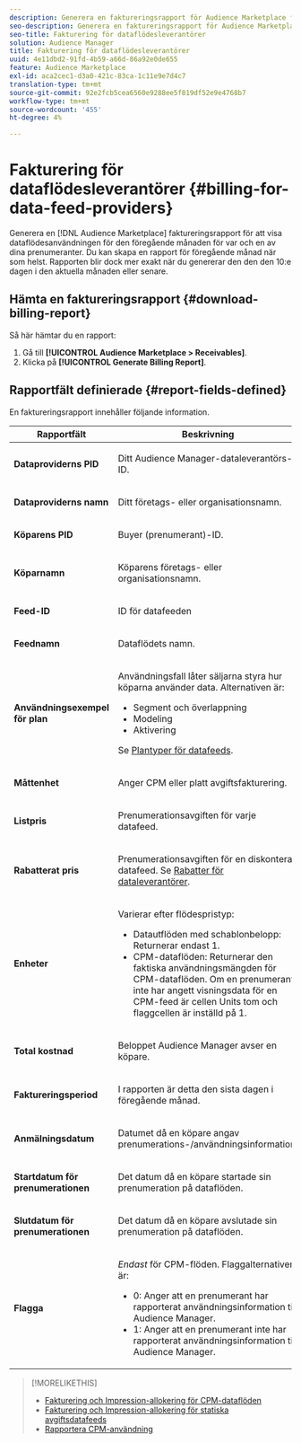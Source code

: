 ```yaml
---
description: Generera en faktureringsrapport för Audience Marketplace för att visa dataflödesanvändningen för den föregående månaden för var och en av dina prenumeranter. Du kan skapa en rapport för föregående månad när som helst. Rapporten blir dock mer exakt när du genererar den den den 10:e dagen i den aktuella månaden eller senare.
seo-description: Generera en faktureringsrapport för Audience Marketplace för att visa dataflödesanvändningen för den föregående månaden för var och en av dina prenumeranter. Du kan skapa en rapport för föregående månad när som helst. Rapporten blir dock mer exakt när du genererar den den den 10:e dagen i den aktuella månaden eller senare.
seo-title: Fakturering för dataflödesleverantörer
solution: Audience Manager
title: Fakturering för dataflödesleverantörer
uuid: 4e11dbd2-91fd-4b59-a66d-86a92e0de655
feature: Audience Marketplace
exl-id: aca2cec1-d3a0-421c-83ca-1c11e9e7d4c7
translation-type: tm+mt
source-git-commit: 92e2fcb5cea6560e9288ee5f819df52e9e4768b7
workflow-type: tm+mt
source-wordcount: '455'
ht-degree: 4%

---
```


# Fakturering för dataflödesleverantörer {#billing-for-data-feed-providers}

Generera en [!DNL Audience Marketplace] faktureringsrapport för att visa dataflödesanvändningen för den föregående månaden för var och en av dina prenumeranter. Du kan skapa en rapport för föregående månad när som helst. Rapporten blir dock mer exakt när du genererar den den den 10:e dagen i den aktuella månaden eller senare.

## Hämta en faktureringsrapport {#download-billing-report}

Så här hämtar du en rapport:

1. Gå till **[!UICONTROL Audience Marketplace > Receivables]**.
1. Klicka på **[!UICONTROL Generate Billing Report]**.

## Rapportfält definierade {#report-fields-defined}

En faktureringsrapport innehåller följande information.

<table id="table_B433D5059F6446068683E425B1D87520"> 
 <thead> 
  <tr> 
   <th colname="col1" class="entry"> Rapportfält </th> 
   <th colname="col2" class="entry"> Beskrivning </th> 
  </tr> 
 </thead>
 <tbody> 
  <tr> 
   <td colname="col1"> <p><b><span class="uicontrol"> Dataproviderns PID</span></b> </p> </td> 
   <td colname="col2"> <p>Ditt <span class="keyword"> Audience Manager</span>-dataleverantörs-ID. </p> </td> 
  </tr> 
  <tr> 
   <td colname="col1"> <p><b><span class="uicontrol"> Dataproviderns namn</span></b> </p> </td> 
   <td colname="col2"> <p>Ditt företags- eller organisationsnamn. </p> </td> 
  </tr> 
  <tr> 
   <td colname="col1"> <p><b><span class="uicontrol"> Köparens PID</span></b> </p> </td> 
   <td colname="col2"> <p>Buyer (prenumerant)-ID. </p> </td> 
  </tr> 
  <tr> 
   <td colname="col1"> <p><b><span class="uicontrol"> Köparnamn</span></b> </p> </td> 
   <td colname="col2"> <p>Köparens företags- eller organisationsnamn. </p> </td> 
  </tr> 
  <tr> 
   <td colname="col1"> <p><b><span class="uicontrol"> Feed-ID</span></b> </p> </td> 
   <td colname="col2"> <p>ID för datafeeden </p> </td> 
  </tr> 
  <tr> 
   <td colname="col1"> <p><b><span class="uicontrol"> Feednamn</span></b> </p> </td> 
   <td colname="col2"> <p>Dataflödets namn. </p> </td> 
  </tr> 
  <tr> 
   <td colname="col1"> <p><b><span class="uicontrol"> Användningsexempel för plan</span></b> </p> </td> 
   <td colname="col2"> <p>Användningsfall låter säljarna styra hur köparna använder data. Alternativen är: </p> 
    <ul id="ul_8230A93B5DCE4C10B025D3C761F72CEF"> 
     <li id="li_3400C6475F6D43D7AF54D9A0ED9C09E0">Segment och överlappning </li> 
     <li id="li_65DFEF1EA6C341ACB5B72FF629F10AFC">Modeling </li> 
     <li id="li_B84935B93ADE4D299732CE7E099DF7B3">Aktivering </li> 
    </ul> <p>Se <a href="../../../features/audience-marketplace/marketplace-data-providers/marketplace-create-manage-feeds.md#plan-types"> Plantyper för datafeeds</a>. </p> </td> 
  </tr> 
  <tr> 
   <td colname="col1"> <p><b><span class="uicontrol"> Måttenhet</span></b> </p> </td> 
   <td colname="col2"> <p>Anger CPM eller platt avgiftsfakturering. </p> </td> 
  </tr> 
  <tr> 
   <td colname="col1"> <p><b><span class="uicontrol"> Listpris</span></b> </p> </td> 
   <td colname="col2"> <p>Prenumerationsavgiften för varje datafeed. </p> </td> 
  </tr> 
  <tr> 
   <td colname="col1"> <p><b><span class="uicontrol"> Rabatterat pris</span></b> </p> </td> 
   <td colname="col2"> <p>Prenumerationsavgiften för en diskonterad datafeed. Se <a href="../../../features/audience-marketplace/marketplace-data-providers/marketplace-create-manage-feeds.md#discounts"> Rabatter för dataleverantörer</a>. </p> </td> 
  </tr> 
  <tr> 
   <td colname="col1"> <p><b><span class="uicontrol"> Enheter</span></b> </p> </td> 
   <td colname="col2"> <p>Varierar efter flödespristyp: </p> 
    <ul id="ul_01550B436EEE4FBC8C9945E08E3CE2C6"> 
     <li id="li_C589F6A751AB407E853AC6F726A47F14">Datautflöden med schablonbelopp: Returnerar endast 1. </li> 
     <li id="li_F93F8AEB2D8C45BFA0305E7808AFF848">CPM-dataflöden: Returnerar den faktiska användningsmängden för CPM-dataflöden. Om en prenumerant inte har angett visningsdata för en CPM-feed är cellen Units tom och flaggcellen är inställd på 1. </li> 
    </ul> </td> 
  </tr> 
  <tr> 
   <td colname="col1"> <p><b><span class="uicontrol"> Total kostnad</span></b> </p> </td> 
   <td colname="col2"> <p>Beloppet <span class="keyword"> Audience Manager</span> avser en köpare. </p> </td> 
  </tr> 
  <tr> 
   <td colname="col1"> <p><b><span class="uicontrol"> Faktureringsperiod</span></b> </p> </td> 
   <td colname="col2"> <p> I rapporten är detta den sista dagen i föregående månad. </p> </td> 
  </tr> 
  <tr> 
   <td colname="col1"> <p><b><span class="uicontrol"> Anmälningsdatum</span></b> </p> </td> 
   <td colname="col2"> <p>Datumet då en köpare angav prenumerations-/användningsinformation. </p> </td> 
  </tr> 
  <tr> 
   <td colname="col1"> <p><b><span class="uicontrol"> Startdatum för prenumerationen</span></b> </p> </td> 
   <td colname="col2"> <p>Det datum då en köpare startade sin prenumeration på dataflöden. </p> </td> 
  </tr> 
  <tr> 
   <td colname="col1"> <p><b><span class="uicontrol"> Slutdatum för prenumerationen</span></b> </p> </td> 
   <td colname="col2"> <p>Det datum då en köpare avslutade sin prenumeration på dataflöden. </p> </td> 
  </tr> 
  <tr> 
   <td colname="col1"> <p><b><span class="uicontrol"> Flagga</span></b> </p> </td> 
   <td colname="col2"> <p> <i>Endast</i> för CPM-flöden. Flaggalternativen är: </p> 
    <ul id="ul_509BC73B754A43299F8D719AB0805ABD"> 
     <li id="li_AB35E33B68EC49A187495DF6B9D86563">0: Anger att en prenumerant har rapporterat användningsinformation till <span class="keyword"> Audience Manager</span>. </li> 
     <li id="li_2E4871B127A84EC586A9F3659F52D67E">1: Anger att en prenumerant inte har rapporterat användningsinformation till <span class="keyword"> Audience Manager</span>. </li> 
    </ul> </td> 
  </tr> 
 </tbody> 
</table>

>[!MORELIKETHIS]
>
>* [Fakturering och Impression-allokering för CPM-dataflöden](../../../features/audience-marketplace/marketplace-data-buyers/marketplace-buyer-billing.md#cost-attribution)
>* [Fakturering och Impression-allokering för statiska avgiftsdatafeeds](../../../features/audience-marketplace/marketplace-data-buyers/marketplace-buyer-billing.md)
>* [Rapportera CPM-användning](../../../features/audience-marketplace/marketplace-data-buyers/marketplace-buyer-billing.md#report-cpm-usage)

